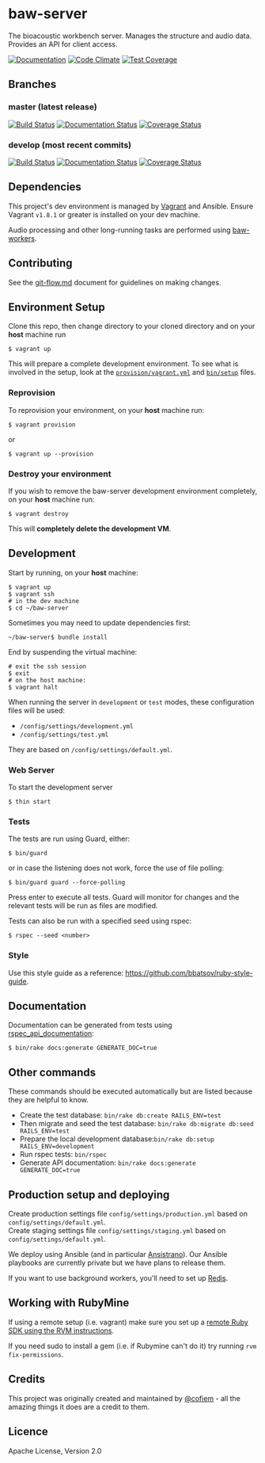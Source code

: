 # baw-server

The bioacoustic workbench server. Manages the structure and audio data. Provides an API for client access.

[![Documentation](https://img.shields.io/badge/docs-rdoc.info-blue.svg)](http://www.rubydoc.info/github/QutEcoacoustics/baw-server)
[![Code Climate](https://codeclimate.com/github/QutEcoacoustics/baw-server/badges/gpa.svg)](https://codeclimate.com/github/QutEcoacoustics/baw-server)
[![Test Coverage](https://codeclimate.com/github/QutEcoacoustics/baw-server/badges/coverage.svg)](https://codeclimate.com/github/QutEcoacoustics/baw-server/coverage)

## Branches

### master (latest release)

[![Build Status](https://travis-ci.org/QutEcoacoustics/baw-server.png?branch=master)](https://travis-ci.org/QutEcoacoustics/baw-server)
[![Documentation Status](http://inch-ci.org/github/QutEcoacoustics/baw-server.png?branch=master)](http://inch-ci.org/github/QutEcoacoustics/baw-server)
[![Coverage Status](https://coveralls.io/repos/github/QutEcoacoustics/baw-server/badge.svg?branch=master)](https://coveralls.io/github/QutEcoacoustics/baw-server?branch=master)

### develop (most recent commits)

[![Build Status](https://travis-ci.org/QutEcoacoustics/baw-server.png?branch=develop)](https://travis-ci.org/QutEcoacoustics/baw-server)
[![Documentation Status](http://inch-ci.org/github/QutEcoacoustics/baw-server.png?branch=develop)](http://inch-ci.org/github/QutEcoacoustics/baw-server)
[![Coverage Status](https://coveralls.io/repos/github/QutEcoacoustics/baw-server/badge.svg?branch=develop)](https://coveralls.io/github/QutEcoacoustics/baw-server?branch=develop)

## Dependencies

This project's dev environment is managed by [Vagrant](https://www.vagrantup.com/downloads.html) and Ansible. Ensure Vagrant `v1.8.1` or greater is installed on your dev machine.

Audio processing and other long-running tasks are performed using [baw-workers](https://github.com/QutEcoacoustics/baw-workers).

## Contributing

See the [git-flow.md](./git-flow.md) document for guidelines on making changes.

## Environment Setup

Clone this repo, then change directory to your cloned directory and on your **host** machine run

	$ vagrant up

This will prepare a complete development environment. To see what is involved in the setup, look at the  [`provision/vagrant.yml`](provision/vagrant.yml) and [`bin/setup`](bin/setup) files.

### Reprovision

To reprovision your environment, on your **host** machine run:

    $ vagrant provision

or

    $ vagrant up --provision

### Destroy your environment

If you wish to remove the baw-server development environment completely,  on your **host** machine run:

    $ vagrant destroy

This will **completely delete the development VM**.

## Development

Start by running, on your **host** machine:

    $ vagrant up
    $ vagrant ssh
	# in the dev machine
	$ cd ~/baw-server

Sometimes you may need to update dependencies first:

    ~/baw-server$ bundle install

End by suspending the virtual machine:

    # exit the ssh session
	$ exit
	# on the host machine:
    $ vagrant halt

When running the server in `development` or `test` modes, these configuration files will be used:

 - `/config/settings/development.yml`
 - `/config/settings/test.yml`

They are based on `/config/settings/default.yml`.

### Web Server

To start the development server

    $ thin start

### Tests
The tests are run using Guard, either:

    $ bin/guard

or in case the listening does not work, force the use of file polling:

    $ bin/guard guard --force-polling

Press enter to execute all tests. Guard will monitor for changes and the relevant tests will be run as files are modified.

Tests can also be run with a specified seed using rspec:

    $ rspec --seed <number>

### Style

Use this style guide as a reference: https://github.com/bbatsov/ruby-style-guide.

## Documentation

Documentation can be generated from tests using [rspec_api_documentation](https://github.com/zipmark/rspec_api_documentation):

    $ bin/rake docs:generate GENERATE_DOC=true

## Other commands
These commands should be executed automatically but are listed because they are helpful to know.


- Create the test database: `bin/rake db:create RAILS_ENV=test`
- Then migrate and seed the test database: `bin/rake db:migrate db:seed RAILS_ENV=test`
- Prepare the local development database:`bin/rake db:setup RAILS_ENV=development`
- Run rspec tests: `bin/rspec`
- Generate API documentation: `bin/rake docs:generate GENERATE_DOC=true`


## Production setup and deploying

Create production settings file `config/settings/production.yml` based on `config/settings/default.yml`.  
Create staging settings file `config/settings/staging.yml` based on `config/settings/default.yml`.

We deploy using Ansible (and in particular [Ansistrano](http://ansistrano.com/)).
Our Ansible playbooks are currently private but we have plans to release them.

If you want to use background workers, you'll need to set up [Redis](http://redis.io/).

## Working with RubyMine

If using a remote setup (i.e. vagrant) make sure you set up a
[remote Ruby SDK using the RVM instructions](https://www.jetbrains.com/help/ruby/2016.1/configuring-remote-ruby-interpreters.html?origin=old_help).

If you need sudo to install a gem (i.e. if Rubymine can't do it) try running `rvm fix-permissions`.

## Credits

This project was originally created and maintained by [@cofiem](https://github.com/cofiem) - all the amazing things it does are a credit to them.

## Licence
Apache License, Version 2.0
